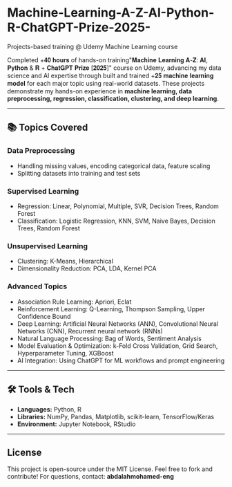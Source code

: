 # Machine-Learning-A-Z-AI-Python-R-ChatGPT-Prize-2025-
Projects-based training @ Udemy Machine Learning course 

Completed +𝟒𝟎 𝐡𝐨𝐮𝐫𝐬 of hands-on training"𝐌𝐚𝐜𝐡𝐢𝐧𝐞 𝐋𝐞𝐚𝐫𝐧𝐢𝐧𝐠 𝐀-𝐙: 𝐀𝐈, 𝐏𝐲𝐭𝐡𝐨𝐧 & 𝐑 + 𝐂𝐡𝐚𝐭𝐆𝐏𝐓 𝐏𝐫𝐢𝐳𝐞 [𝟐𝟎𝟐𝟓]" course on Udemy, advancing my data science and AI expertise through built and trained +𝟐𝟓 𝐦𝐚𝐜𝐡𝐢𝐧𝐞 𝐥𝐞𝐚𝐫𝐧𝐢𝐧𝐠 𝐦𝐨𝐝𝐞𝐥 for each major topic using real-world datasets. These projects demonstrate my hands-on experience in **machine learning, data preprocessing, regression, classification, clustering, and deep learning**.

---

## 📚 Topics Covered

### Data Preprocessing
- Handling missing values, encoding categorical data, feature scaling
- Splitting datasets into training and test sets

### Supervised Learning
- Regression: Linear, Polynomial, Multiple, SVR, Decision Trees, Random Forest
- Classification: Logistic Regression, KNN, SVM, Naive Bayes, Decision Trees, Random Forest

### Unsupervised Learning
- Clustering: K-Means, Hierarchical
- Dimensionality Reduction: PCA, LDA, Kernel PCA

### Advanced Topics
- Association Rule Learning: Apriori, Eclat
- Reinforcement Learning: Q-Learning, Thompson Sampling, Upper Confidence Bound
- Deep Learning: Artificial Neural Networks (ANN), Convolutional Neural Networks (CNN), Recurrent neural network (RNNs)
- Natural Language Processing: Bag of Words, Sentiment Analysis
- Model Evaluation & Optimization: k-Fold Cross Validation, Grid Search, Hyperparameter Tuning, XGBoost
- AI Integration: Using ChatGPT for ML workflows and prompt engineering

---

## 🛠 Tools & Tech
- **Languages:** Python, R  
- **Libraries:** NumPy, Pandas, Matplotlib, scikit-learn, TensorFlow/Keras  
- **Environment:** Jupyter Notebook, RStudio  

---

## License
This project is open-source under the MIT License. Feel free to fork and contribute!
For questions, contact: **abdalahmohamed-eng**